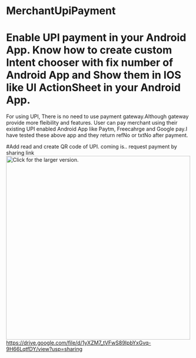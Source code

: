 # MerchantUpiPayment 
# Enable UPI payment in your Android App. Know how to create custom Intent chooser with fix number of Android App and Show them in IOS like UI ActionSheet in your Android App.

For using UPI, There is no need to use payment gateway.Although gateway provide more fleibility and features. User can pay merchant using their existing UPI enabled Android App like Paytm, Freecahrge and Google pay.I have tested these above app and they return refNo or txtNo after payment.

#Add read and create QR code of UPI.
coming is.. request payment by sharing link
<a href="https://drive.google.com/uc?export=view&id=1yXZM7_tVFwS89IpbYxGvq-9H66LqtfDY"><img src="https://drive.google.com/uc?export=view&id=1yXZM7_tVFwS89IpbYxGvq-9H66LqtfDY" style="width: 500px; max-width: 100%; height: auto" title="Click for the larger version." /></a>
https://drive.google.com/file/d/1yXZM7_tVFwS89IpbYxGvq-9H66LqtfDY/view?usp=sharing
